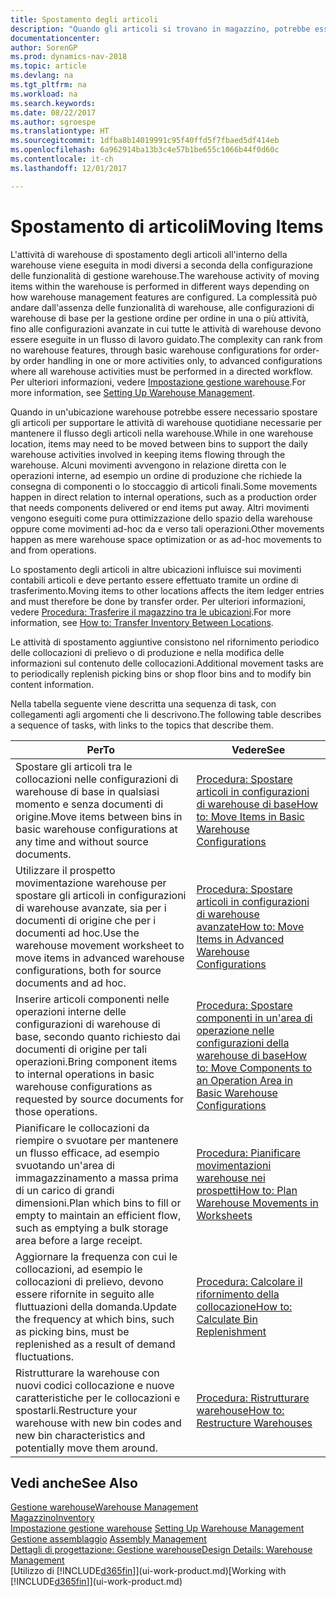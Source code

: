 ```yaml
---
title: Spostamento degli articoli
description: "Quando gli articoli si trovano in magazzino, potrebbe essere necessario spostarli per supportare le attività di warehouse quotidiane necessarie per mantenere il flusso degli articoli nella warehouse. Alcuni movimenti avvengono in relazione diretta con le operazioni interne, ad esempio un ordine di produzione che richiede la consegna di componenti o lo stoccaggio di articoli finali. Altri movimenti vengono eseguiti come pura ottimizzazione dello spazio della warehouse oppure come movimenti ad-hoc da e verso tali operazioni."
documentationcenter: 
author: SorenGP
ms.prod: dynamics-nav-2018
ms.topic: article
ms.devlang: na
ms.tgt_pltfrm: na
ms.workload: na
ms.search.keywords: 
ms.date: 08/22/2017
ms.author: sgroespe
ms.translationtype: HT
ms.sourcegitcommit: 1dfba8b14019991c95f40ffd5f7fbaed5df414eb
ms.openlocfilehash: 6a962914ba13b3c4e57b1be655c1066b44f0d60c
ms.contentlocale: it-ch
ms.lasthandoff: 12/01/2017

---
```

# <a name="moving-items"></a><span data-ttu-id="a6f1e-105">Spostamento di articoli</span><span class="sxs-lookup"><span data-stu-id="a6f1e-105">Moving Items</span></span>
<span data-ttu-id="a6f1e-106">L'attività di warehouse di spostamento degli articoli all'interno della warehouse viene eseguita in modi diversi a seconda della configurazione delle funzionalità di gestione warehouse.</span><span class="sxs-lookup"><span data-stu-id="a6f1e-106">The warehouse activity of moving items within the warehouse is performed in different ways depending on how warehouse management features are configured.</span></span> <span data-ttu-id="a6f1e-107">La complessità può andare dall'assenza delle funzionalità di warehouse, alle configurazioni di warehouse di base per la gestione ordine per ordine in una o più attività, fino alle configurazioni avanzate in cui tutte le attività di warehouse devono essere eseguite in un flusso di lavoro guidato.</span><span class="sxs-lookup"><span data-stu-id="a6f1e-107">The complexity can rank from no warehouse features, through basic warehouse configurations for order-by order handling in one or more activities only, to advanced configurations where all warehouse activities must be performed in a directed workflow.</span></span> <span data-ttu-id="a6f1e-108">Per ulteriori informazioni, vedere [Impostazione gestione warehouse](warehouse-setup-warehouse.md).</span><span class="sxs-lookup"><span data-stu-id="a6f1e-108">For more information, see [Setting Up Warehouse Management](warehouse-setup-warehouse.md).</span></span>

<span data-ttu-id="a6f1e-109">Quando in un'ubicazione warehouse potrebbe essere necessario spostare gli articoli per supportare le attività di warehouse quotidiane necessarie per mantenere il flusso degli articoli nella warehouse.</span><span class="sxs-lookup"><span data-stu-id="a6f1e-109">While in one warehouse location, items may need to be moved between bins to support the daily warehouse activities involved in keeping items flowing through the warehouse.</span></span> <span data-ttu-id="a6f1e-110">Alcuni movimenti avvengono in relazione diretta con le operazioni interne, ad esempio un ordine di produzione che richiede la consegna di componenti o lo stoccaggio di articoli finali.</span><span class="sxs-lookup"><span data-stu-id="a6f1e-110">Some movements happen in direct relation to internal operations, such as a production order that needs components delivered or end items put away.</span></span> <span data-ttu-id="a6f1e-111">Altri movimenti vengono eseguiti come pura ottimizzazione dello spazio della warehouse oppure come movimenti ad-hoc da e verso tali operazioni.</span><span class="sxs-lookup"><span data-stu-id="a6f1e-111">Other movements happen as mere warehouse space optimization or as ad-hoc movements to and from operations.</span></span>

<span data-ttu-id="a6f1e-112">Lo spostamento degli articoli in altre ubicazioni influisce sui movimenti contabili articoli e deve pertanto essere effettuato tramite un ordine di trasferimento.</span><span class="sxs-lookup"><span data-stu-id="a6f1e-112">Moving items to other locations affects the item ledger entries and must therefore be done by transfer order.</span></span> <span data-ttu-id="a6f1e-113">Per ulteriori informazioni, vedere [Procedura: Trasferire il magazzino tra le ubicazioni](inventory-how-transfer-between-locations.md).</span><span class="sxs-lookup"><span data-stu-id="a6f1e-113">For more information, see [How to: Transfer Inventory Between Locations](inventory-how-transfer-between-locations.md).</span></span>  

<span data-ttu-id="a6f1e-114">Le attività di spostamento aggiuntive consistono nel rifornimento periodico delle collocazioni di prelievo o di produzione e nella modifica delle informazioni sul contenuto delle collocazioni.</span><span class="sxs-lookup"><span data-stu-id="a6f1e-114">Additional movement tasks are to periodically replenish picking bins or shop floor bins and to modify bin content information.</span></span>  

 <span data-ttu-id="a6f1e-115">Nella tabella seguente viene descritta una sequenza di task, con collegamenti agli argomenti che li descrivono.</span><span class="sxs-lookup"><span data-stu-id="a6f1e-115">The following table describes a sequence of tasks, with links to the topics that describe them.</span></span>   

|<span data-ttu-id="a6f1e-116">**Per**</span><span class="sxs-lookup"><span data-stu-id="a6f1e-116">**To**</span></span>|<span data-ttu-id="a6f1e-117">**Vedere**</span><span class="sxs-lookup"><span data-stu-id="a6f1e-117">**See**</span></span>|  
|------------|-------------|  
|<span data-ttu-id="a6f1e-118">Spostare gli articoli tra le collocazioni nelle configurazioni di warehouse di base in qualsiasi momento e senza documenti di origine.</span><span class="sxs-lookup"><span data-stu-id="a6f1e-118">Move items between bins in basic warehouse configurations at any time and without source documents.</span></span>|[<span data-ttu-id="a6f1e-119">Procedura: Spostare articoli in configurazioni di warehouse di base</span><span class="sxs-lookup"><span data-stu-id="a6f1e-119">How to: Move Items in Basic Warehouse Configurations</span></span>](warehouse-how-to-move-items-ad-hoc-in-basic-warehousing.md)|
|<span data-ttu-id="a6f1e-120">Utilizzare il prospetto movimentazione warehouse per spostare gli articoli in configurazioni di warehouse avanzate, sia per i documenti di origine che per i documenti ad hoc.</span><span class="sxs-lookup"><span data-stu-id="a6f1e-120">Use the warehouse movement worksheet to move items in advanced warehouse configurations, both for source documents and ad hoc.</span></span>|[<span data-ttu-id="a6f1e-121">Procedura: Spostare articoli in configurazioni di warehouse avanzate</span><span class="sxs-lookup"><span data-stu-id="a6f1e-121">How to: Move Items in Advanced Warehouse Configurations</span></span>](warehouse-how-to-move-items-in-advanced-warehousing.md)|  
|<span data-ttu-id="a6f1e-122">Inserire articoli componenti nelle operazioni interne delle configurazioni di warehouse di base, secondo quanto richiesto dai documenti di origine per tali operazioni.</span><span class="sxs-lookup"><span data-stu-id="a6f1e-122">Bring component items to internal operations in basic warehouse configurations as requested by source documents for those operations.</span></span>|[<span data-ttu-id="a6f1e-123">Procedura: Spostare componenti in un'area di operazione nelle configurazioni della warehouse di base</span><span class="sxs-lookup"><span data-stu-id="a6f1e-123">How to: Move Components to an Operation Area in Basic Warehouse Configurations</span></span>](warehouse-how-to-move-components-to-an-operation-area-in-basic-warehousing.md)|
|<span data-ttu-id="a6f1e-124">Pianificare le collocazioni da riempire o svuotare per mantenere un flusso efficace, ad esempio svuotando un'area di immagazzinamento a massa prima di un carico di grandi dimensioni.</span><span class="sxs-lookup"><span data-stu-id="a6f1e-124">Plan which bins to fill or empty to maintain an efficient flow, such as emptying a bulk storage area before a large receipt.</span></span>|[<span data-ttu-id="a6f1e-125">Procedura: Pianificare movimentazioni warehouse nei prospetti</span><span class="sxs-lookup"><span data-stu-id="a6f1e-125">How to: Plan Warehouse Movements in Worksheets</span></span>](warehouse-how-to-plan-warehouse-movements-in-worksheets.md)|
|<span data-ttu-id="a6f1e-126">Aggiornare la frequenza con cui le collocazioni, ad esempio le collocazioni di prelievo, devono essere rifornite in seguito alle fluttuazioni della domanda.</span><span class="sxs-lookup"><span data-stu-id="a6f1e-126">Update the frequency at which bins, such as picking bins, must be replenished as a result of demand fluctuations.</span></span>|[<span data-ttu-id="a6f1e-127">Procedura: Calcolare il rifornimento della collocazione</span><span class="sxs-lookup"><span data-stu-id="a6f1e-127">How to: Calculate Bin Replenishment</span></span>](warehouse-how-to-calculate-bin-replenishment.md)|
|<span data-ttu-id="a6f1e-128">Ristrutturare la warehouse con nuovi codici collocazione e nuove caratteristiche per le collocazioni e spostarli.</span><span class="sxs-lookup"><span data-stu-id="a6f1e-128">Restructure your warehouse with new bin codes and new bin characteristics and potentially move them around.</span></span>|[<span data-ttu-id="a6f1e-129">Procedura: Ristrutturare warehouse</span><span class="sxs-lookup"><span data-stu-id="a6f1e-129">How to: Restructure Warehouses</span></span>](warehouse-how-to-restructure-warehouses.md)|  

## <a name="see-also"></a><span data-ttu-id="a6f1e-130">Vedi anche</span><span class="sxs-lookup"><span data-stu-id="a6f1e-130">See Also</span></span>  
[<span data-ttu-id="a6f1e-131">Gestione warehouse</span><span class="sxs-lookup"><span data-stu-id="a6f1e-131">Warehouse Management</span></span>](warehouse-manage-warehouse.md)  
[<span data-ttu-id="a6f1e-132">Magazzino</span><span class="sxs-lookup"><span data-stu-id="a6f1e-132">Inventory</span></span>](inventory-manage-inventory.md)  
<span data-ttu-id="a6f1e-133">[Impostazione gestione warehouse](warehouse-setup-warehouse.md)   </span><span class="sxs-lookup"><span data-stu-id="a6f1e-133">[Setting Up Warehouse Management](warehouse-setup-warehouse.md)   </span></span>  
<span data-ttu-id="a6f1e-134">[Gestione assemblaggio](assembly-assemble-items.md)  </span><span class="sxs-lookup"><span data-stu-id="a6f1e-134">[Assembly Management](assembly-assemble-items.md)  </span></span>  
[<span data-ttu-id="a6f1e-135">Dettagli di progettazione: Gestione warehouse</span><span class="sxs-lookup"><span data-stu-id="a6f1e-135">Design Details: Warehouse Management</span></span>](design-details-warehouse-management.md)  
<span data-ttu-id="a6f1e-136">[Utilizzo di [!INCLUDE[d365fin](includes/d365fin_md.md)]](ui-work-product.md)</span><span class="sxs-lookup"><span data-stu-id="a6f1e-136">[Working with [!INCLUDE[d365fin](includes/d365fin_md.md)]](ui-work-product.md)</span></span>


